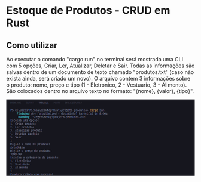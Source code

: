 # Estoque de Produtos - CRUD em Rust

## Como utilizar

Ao executar o comando "cargo run" no terminal será mostrada uma CLI com 5 opções, Criar, Ler, Atualizar, Deletar e Sair. Todas as informações são salvas dentro de um documento de texto chamado "produtos.txt" (caso não exista ainda, será criado um novo). O arquivo contem 3 informações sobre o produto: nome, preço e tipo (1 - Eletronico, 2 - Vestuario, 3 - Alimento). São colocados dentro no arquivo texto no formato: "{nome}, {valor}, {tipo}".

![terminal](terminal.png)
